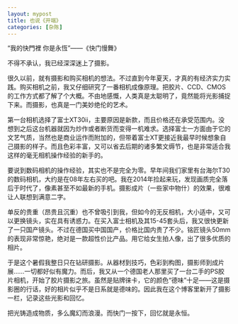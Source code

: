 ```yaml
---
layout: mypost
title: 也说《开端》
categories: [杂陈]
---
```


“我的快門裡 你是永恆”——《快门慢舞》

不得不承认，我已经深深迷上了摄影。

很久以前，就有摄影和购买相机的想法。不过直到今年夏天，才真的有经济实力实践。购买相机之前，我又仔细研究了一番相机成像原理。把胶片、CCD、CMOS的工作方式都了解了个大概。不由地感慨，人类真是太聪明了，竟然能将光影捕捉下来。而摄影，也真是一门美妙绝伦的艺术。

第一台相机选择了富士XT30ii，主要原因是新款，而且价格还在承受范围内。没想到之后这台机器就因为炒作或者断货而变得一机难求。选择富士一方面由于它的文艺气质，当然也是商业运作而附加的，但带着富士XT更接近我最早时候想象自己摄影的样子。而且色彩丰富，又可以省去后期的诸多繁文缛节，也是非常适合我这样的毫无相机操作经验的新手的。

要说到数码相机的操作经验，其实也不是完全为零。早年间我们家里有台海尔T30的数码相机，大约是在08年左右买的吧。我在2014年捡起来玩，发现画质完全落后于时代了，像素甚至不如最新的手机。摄影成片（一些家中物什）的效果，很难让人联想到满意二字。

单反的贵重（昂贵且沉重）也不曾吸引到我，但如今的无反相机，大小适中，又可以更换镜头，实在具有诱惑力。在买入富士相机及其15-45套头后，我又很快更新了一只国产镜头。不过在德国买中国国产，价格比国内贵了不少。铭匠镜头50mm的表现非常惊艳，绝对是一款超性价比产品。用它给女生拍人像，出了很多优质的相片。

于是这个暑假我整日只在钻研摄影。从器材到技巧，色彩到构图，摄影师到成片展……一切都好似有魔力。而后，我又从一个德国老人那里买了一台二手的PS胶片相机，开始了胶片摄影之旅。虽然是贴牌徕卡，它的颜色“德味”十足——这是摄影圈的行话，好的相片似乎不是日系就是德味的。因此我在这个博客里新开了摄影一栏，记录这些光影和回忆。

把光铸造成物质，多么魔幻而浪漫。而快门一按下，回忆就是永恒。